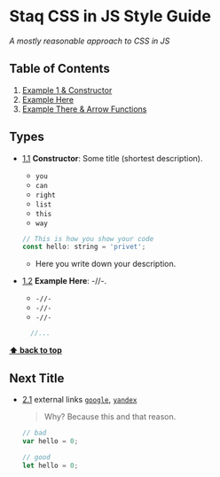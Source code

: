 # Staq CSS in JS Style Guide

*A mostly reasonable approach to CSS in JS*

## Table of Contents

1. [Example 1 & Constructor](#example-1--constructor)
1. [Example Here](#example-here)
1. [Example There & Arrow Functions](#example-3--arrow-functions)

## Types

<a name="example-1--constructor"></a><a name="1.1"></a>
- [1.1](#example-1--constructor) **Constructor**: Some title (shortest description).

    - `you`
    - `can`
    - `right`
    - `list`
    - `this`
    - `way`

  ```javascript
  // This is how you show your code
  const hello: string = 'privet';
  ```

    - Here you write down your description.

<a name="example-here"></a><a name="1.2"></a>
- [1.2](#example-here)  **Example Here**: -//-.

    - `-//-`
    - `-//-`
    - `-//-`

  ```javascript
    //...
  ```

**[⬆ back to top](#table-of-contents)**

## Next Title

<a name="example-3--arrow-functions"></a><a name="2.1"></a>
- [2.1](#example-3--arrow-functions) external links [`google`](https://google.com/), [`yandex`](https://yandex.ru/)

  > Why? Because this and that reason.

  ```javascript
  // bad
  var hello = 0;

  // good
  let hello = 0;
  ```


